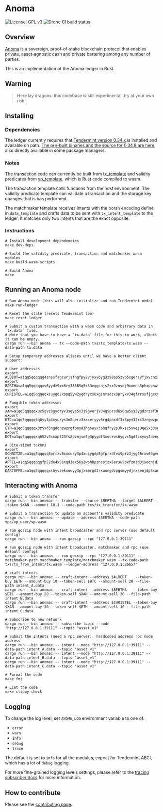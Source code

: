 # Anoma

[![License: GPL v3](https://img.shields.io/badge/License-GPLv3-blue.svg)](./LICENSE)
[![Drone CI build status](https://ci.heliax.dev/api/badges/heliaxdev/anoma-prototype/status.svg)](https://ci.heliax.dev/heliaxdev/anoma-prototype)

## Overview

[Anoma](https://anoma.network/) is a sovereign, proof-of-stake blockchain protocol that enables private, asset-agnostic cash and private bartering among any number of parties.

This is an implementation of the Anoma ledger in Rust.

## Warning

> Here lay dragons: this codebase is still experimental, try at your own risk!

## Installing

### Dependencies

The ledger currently requires that [Tendermint version 0.34.x](https://github.com/tendermint/tendermint) is installed and available on path. [The pre-built binaries and the source for 0.34.8 are here](https://github.com/tendermint/tendermint/releases/tag/v0.34.8), also directly available in some package managers.

### Notes

The transaction code can currently be built from [tx_template](txs/tx_template) and validity predicates from [vp_template](vps/vp_template), which is Rust code compiled to wasm.

The transaction template calls functions from the host environment. The validity predicate template can validate a transaction and the storage key changes that is has performed.

The matchmaker template receives intents with the borsh encoding define in `data_template` and crafts data to be sent with `tx_intent_template` to the ledger. It matches only two intents that are the exact opposite.

### Instructions

```shell
# Install development dependencies
make dev-deps

# Build the validity predicate, transaction and matchmaker wasm modules
make build-wasm-scripts

# Build Anoma
make

```

## Running an Anoma node

```shell
# Run Anoma node (this will also initialize and run Tendermint node)
make run-ledger

# Reset the state (resets Tendermint too)
make reset-ledger

# Submit a custom transaction with a wasm code and arbitrary data in `tx.data` file.
# Note that you have to have a `tx.data` file for this to work, albeit it can be empty.
cargo run --bin anoma -- tx --code-path txs/tx_template/tx.wasm --data-path tx.data

# Setup temporary addresses aliases until we have a better client support:

# User addresses
export ALBERT=a1qq5qqqqqg4znssfsgcurjsfhgfpy2vjyxy6yg3z98pp5zvp5xgersvfjxvcnx3f4xycrzdfkak0xhx
export BERTHA=a1qq5qqqqqxv6yydz9xc6ry33589q5x33eggcnjs2xx9znydj9xuens3phxppnwvzpg4rrqdpswve4n9
export CHRISTEL=a1qq5qqqqqxsuygd2x8pq5yw2ygdryxs6xgsmrsdzx8pryxv34gfrrssfjgccyg3zpxezrqd2y2s3g5s

# Fungible token addresses
export XAN=a1qq5qqqqqxuc5gvz9gycryv3sgye5v3j9gvurjv34g9prsd6x8qu5xs2ygdzrzsf38q6rss33xf42f3
export BTC=a1qq5qqqqq8q6yy3p4xyurys3n8qerz3zxxeryyv6rg4pnxdf3x3pyv32rx3zrgwzpxu6ny32r3laduc
export ETH=a1qq5qqqqqx3z5xd3ngdqnzwzrgfpnxd3hgsuyx3phgfry2s3kxsc5xves8qe5x33sgdprzvjptzfry9
export DOT=a1qq5qqqqqxq652v3sxap523fs8pznjse5g3pyydf3xqurws6ygvc5gdfcxyuy2deeggenjsjrjrl2ph

# Bite-sized tokens
export SCHNITZEL=a1qq5qqqqq8prrzv6xxcury3p4xucygdp5gfprzdfex9prz3jyg56rxv69gvenvsj9g5enswpcl8npyz
export APFEL=a1qq5qqqqqgfp52de4x56nqd3ex56y2wph8pznssjzx5ersw2pxfznsd3jxeqnjd3cxapnqsjz2fyt3j
export KARTOFFEL=a1qq5qqqqqxs6yvsekxuuyy3pjxsmrgd2rxuungdzpgsmyydjrxsenjdp5xaqn233sgccnjs3eak5wwh
```

## Interacting with Anoma

```shell
# Submit a token transfer
cargo run --bin anomac -- transfer --source $BERTHA --target $ALBERT --token $XAN --amount 10.1 --code-path txs/tx_transfer/tx.wasm

# Submit a transaction to update an account's validity predicate
cargo run --bin anomac -- update --address $BERTHA --code-path vps/vp_user/vp.wasm

# run gossip node with intent broadcaster and rpc server (use default config)
cargo run --bin anoma -- run-gossip --rpc "127.0.0.1:39111"

# run gossip node with intent broadcaster, matchmaker and rpc (use default config)
cargo run --bin anoman -- run-gossip --rpc "127.0.0.1:39111" --matchmaker-path matchmaker_template/matchmaker.wasm --tx-code-path txs/tx_from_intent/tx.wasm --ledger-address "127.0.0.1:26657"

# craft intents
cargo run --bin anomac -- craft-intent --address $ALBERT    --token-buy $ETH --amount-buy 10 --token-sell $BTC --amount-sell 20 --file-path intent_A.data
cargo run --bin anomac -- craft-intent --address $BERTHA   --token-buy $BTC --amount-buy 20 --token-sell $XAN --amount-sell 30 --file-path intent_B.data
cargo run --bin anomac -- craft-intent --address $CHRISTEL --token-buy $XAN --amount-buy 30 --token-sell $ETH --amount-sell 10 --file-path intent_C.data

# Subscribe to new network
cargo run --bin anomac -- subscribe-topic --node "http://127.0.0.1:39111" --topic "asset_v1"

# Submit the intents (need a rpc server), hardcoded address rpc node address
cargo run --bin anomac -- intent --node "http://127.0.0.1:39111" --data-path intent_A.data --topic "asset_v1"
cargo run --bin anomac -- intent --node "http://127.0.0.1:39111" --data-path intent_B.data --topic "asset_v1"
cargo run --bin anomac -- intent --node "http://127.0.0.1:39111" --data-path intent_C.data --topic "asset_v1"

# Format the code
make fmt

# Lint the code
make clippy-check
```

## Logging

To change the log level, set `ANOMA_LOG` environment variable to one of:
- `error`
- `warn`
- `info`
- `debug`
- `trace`

The default is set to `info` for all the modules, expect for Tendermint ABCI, which has a lot of `debug` logging.

For more fine-grained logging levels settings, please refer to the [tracing subscriber docs](https://docs.rs/tracing-subscriber/0.2.18/tracing_subscriber/struct.EnvFilter.html#directives) for more information.

## How to contribute

Please see the [contributing page](./CONTRIBUTING.md).
